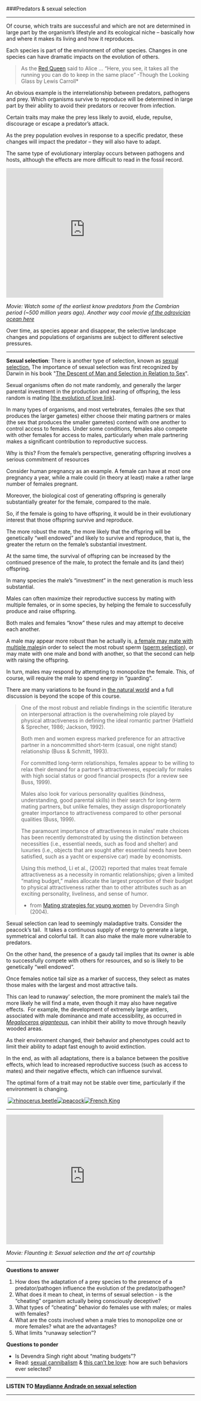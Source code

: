 ###Predators & sexual selection

* * * * *

Of course, which traits are successful and which are not are determined
in large part by the organism’s lifestyle and its ecological niche –
basically how and where it makes its living and how it reproduces. 

Each species is part of the environment of other species. Changes in one
species can have dramatic impacts on the evolution of others.  

> As the [Red Queen](http://www.pbs.org/wgbh/evolution/library/01/5/l_015_03.html)
said to Alice … “Here, you see, it takes all the running you can do to
keep in the same place” -Though the Looking Glass by Lewis Carroll*

An obvious example is the interrelationship between predators, pathogens
and prey. Which organisms survive to reproduce will be determined in
large part by their ability to avoid their predators or recover from
infection. 

Certain traits may make the prey less likely to avoid, elude, repulse,
discourage or escape a predator’s attack. 

As the prey population evolves in response to a specific predator, these
changes will impact the predator – they will also have to adapt. 

The same type of evolutionary interplay occurs between pathogens and
hosts, although the effects are more difficult to read in the fossil
record.

<embed width="420" height="345" src="http://www.youtube.com/v/g8TXkUwjjtQ" type="application/x-shockwave-flash"> </embed>

*Movie: Watch some of the earliest know predators from the Cambrian period (~500 million years ago). Another way cool movie [of the odrovician ocean here](http://www.phleschbubble.com/album/movies/ordovician_for_web_lorez.mov)*

Over time, as species appear and disappear, the selective landscape changes and populations 
of organisms are subject to different selective pressures. 

* * * * *

**Sexual selection**: There is another type of selection, known as
[sexual
selection.](http://www.mscok.edu/%7Ebstewart/bstewart/classes/zoology/sexselec.htm)
The importance of sexual selection was first recognized by Darwin in his
book "[The Descent of Man and Selection in Relation to
Sex](http://www.zoo.uib.no/classics/darwin/descent.chap8.txt)". 

Sexual organisms often do not mate randomly, and generally the larger
parental investment in the production and rearing of offspring, the less
random is mating [[the evolution of love
link](http://www.madsci.org/posts/archives/2012-05/1336600952.Ev.r.html)].

In many types of organisms, and most vertebrates, females (the sex that
produces the larger gametes) either choose their mating partners or
males (the sex that produces the smaller gametes) contend with one
another to control access to females. Under some conditions, females
also compete with other females for access to males, particularly when
male partnering makes a significant contribution to reproductive
success.

Why is this? From the female’s perspective, generating offspring
involves a serious commitment of resources

Consider human pregnancy as an example. A female can have at most one
pregnancy a year, while a male could (in theory at least) make a rather
large number of females pregnant.  

Moreover, the biological cost of generating offspring is generally
substantially greater for the female, compared to the male. 

So, if the female is going to have offspring, it would be in their
evolutionary interest that those offspring survive and reproduce. 

The more robust the mate, the more likely that the offspring will be
genetically “well endowed” and likely to survive and reproduce, that is,
the greater the return on the female’s substantial investment.  

At the same time, the survival of offspring can be increased by the
continued presence of the male, to protect the female and its (and
their) offspring.

In many species the male’s “investment” in the next generation is much
less substantial.

Males can often maximize their reproductive success by mating with
multiple females, or in some species, by helping the female to
successfully produce and raise offspring.

Both males and females “know” these rules and may attempt to deceive
each another.

A male may appear more robust than he actually is, [a female may mate
with multiple
males](http://www.research-projects.unizh.ch/math/unit72101/area155/p4296.htm)in
order to select the most robust sperm ([sperm
selection](http://www.funpecrp.com.br/gmr/year2002/vol3-1/gmr0034_abstract.htm)),
or may mate with one male and bond with another, so that the second can
help with raising the offspring.

In turn, males may respond by attempting to monopolize the female. This,
of course, will require the male to spend energy in “guarding”.

There are many variations to be found in [the natural
world](http://ib.berkeley.edu/courses/ib160/past_papers/suttle.html) and
a full discussion is beyond the scope of this course. 

> One of the most robust and reliable findings in the scientific
> literature on interpersonal attraction is the overwhelming role played
> by physical attractiveness in defining the ideal romantic partner
> (Hatfield & Sprecher, 1986; Jackson, 1992).   
> 
> Both men and women express marked preference for an attractive partner
> in a noncommitted short-term (casual, one night stand) relationship
> (Buss & Schmitt, 1993).   
> 
> For committed long-term relationships, females appear to be willing to
> relax their demand for a partner’s attractiveness, especially for males
> with high social status or good financial prospects (for a review see
> Buss, 1999). 
> 
> Males also look for various personality qualities (kindness,
> understanding, good parental skills) in their search for long-term
> mating partners, but unlike females, they assign disproportionately
> greater importance to attractiveness compared to other personal
> qualities (Buss, 1999).
> 
> The paramount importance of attractiveness in males’ mate choices has
> been recently demonstrated by using the distinction between necessities
> (i.e., essential needs, such as food and shelter) and luxuries (i.e.,
> objects that are sought after essential needs have been satisfied, such
> as a yacht or expensive car) made by economists.
> 
> Using this method, Li et al., (2002) reported that males treat female
> attractiveness as a necessity in romantic relationships; given a limited
> “mating budget,” males allocate the largest proportion of their budget
> to physical attractiveness rather than to other attributes such as an
> exciting personality, liveliness, and sense of humor.
>  
> - from [Mating strategies for young women](http://www.findarticles.com/p/articles/mi_m2372/is_1_41/ai_114593248/pg_1) by Devendra Singh (2004).

Sexual selection can lead to seemingly maladaptive traits. Consider the
peacock’s tail.  It takes a continuous supply of energy to generate a
large, symmetrical and colorful tail.  It can also make the male more
vulnerable to predators.

On the other hand, the presence of a gaudy tail implies that its owner
is able to successfully compete with others for resources, and so is
likely to be genetically “well endowed”.

Once females notice tail size as a marker of success, they select as
mates those males with the largest and most attractive tails.

This can lead to runaway’ selection, the more prominent the male’s tail
the more likely he will find a mate, even though it may also have
negative effects.  For example, the development of extremely large
antlers, associated with male dominance and mate accessibility, as
occurred in [*Megaloceros giganteous*](http://en.wikipedia.org/wiki/Irish_elk), can inhibit their ability to move
through heavily wooded areas.

As their environment changed, their behavior and phenotypes could act to
limit their ability to adapt fast enough to avoid extinction.

In the end, as with all adaptations, there is a balance between the
positive effects, which lead to increased reproductive success (such as
access to mates) and their negative effects, which can influence
survival. 

The optimal form of a trait may not be stable over time, particularly if
the environment is changing.

 [![rhinocerus beetle](./img/rhinocerus-beetle.jpg)](http://www.redorbit.com/news/science/1112664862/horned-beetles-size-matters/)[![peacock](./img/peacock.jpg)](http://www.thegreatdebate.org.uk/sexualselection.html)[![French
King](./img/rigaud.jpg)](http://www.unm.edu/~gfmiller/new_papers/miller%202007%20moralvirtues.pdf)

* * * * *

<embed width="420" height="345" src="http://www.youtube.com/v/g3B8hS80k6A" type="application/x-shockwave-flash"> </embed>

*Movie: Flaunting it: Sexual selection and the art of courtship* 
* * * * *

**Questions to answer**

1.  How does the adaptation of a prey species to the presence of a
    predator/pathogen influence the evolution of the predator/pathogen? 
2.  What does it mean to cheat, in terms of sexual selection - is the
    “cheating” organism actually being consciously deceptive?
3.  What types of “cheating” behavior do females use with males; or
    males with females?
4.  What are the costs involved when a male tries to monopolize one or
    more females? what are the advantages?
5.  What limits “runaway selection”?

**Questions to ponder**

-   Is Devendra Singh right about “mating budgets”?
-   Read: [sexual cannibalism](http://www.pbs.org/wgbh/nova/nature/profile-maydianne-andrade.html)
    & [this can’t be
    love](http://www.nytimes.com/2006/09/05/science/05cann.html): how
    are such behaviors ever selected?

* * * * *

**LISTEN TO [Maydianne Andrade on sexual
selection](http://www.tvo.org/podcasts/bi/audio/BIMaydianneAndrade021007.mp3)**

* * * * *